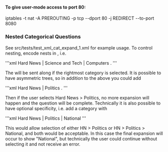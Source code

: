 

#### To give user-mode access to port 80:

 iptables -t nat -A PREROUTING -p tcp --dport 80 -j REDIRECT --to-port 8080


### Nested Categorical Questions

See src/tests/test_xml_cat_expand_1.xml for example usage. To control nesting, encode nests in <text>, i.e. 

'''xml
<text> Hard News | Science and Tech | Computers </text>.
'''

The <value> will be sent along if the rightmost category is selected. It is possible to have asymmetric trees, so in addition to the above you could add 

'''xml
<text> Hard News | Politics </text>.
'''

Then if the user selects Hard News > Politics, no more expansion will happen and the question will be complete. Technically it is also possible to have optional specificity, i.e. add a category with 

'''xml
<text> Hard News | Politics | National </text>
'''

This would allow selection of either HN > Politics or HN > Politics > National, and both would be acceptable. In this case the final expansion will occur to show "National", but technically the user could continue without selecting it and not receive an error.